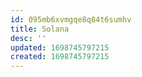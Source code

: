 ```yaml
---
id: 095mb6xvmgqe8q84t6sumhv
title: Solana
desc: ''
updated: 1698745797215
created: 1698745797215
---
```

